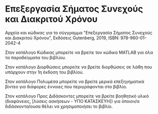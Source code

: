 # Επεξεργασία Σήματος Συνεχούς και Διακριτού Χρόνου
Αρχεία και κώδικας για το σύγγραμμα "Επεξεργασία Σήματος Συνεχούς και Διακριτού Χρόνου", Εκδόσεις Gutenberg, 2019, ΙSBN: 978-960-01-2042-4

Στον κατάλογο Κώδικας μπορείτε να βρείτε τον κώδικα MATLAB για όλα τα παραδείγματα του βιβλίου. 

Στον κατάλογο Διορθώσεις μπορείτε να βρείτε διορθώσεις σε λάθη που υπάρχουν στην 1η έκδοση του βιβλίου.

Στον κατάλογο Πολυμέσα μπορείτε να βρείτε μερικά επεξηγηματικά βίντεο για διάφορες έννοιες που περιγράφονται στο βιβλίο.

Στον κατάλογο Προς Διδάσκοντες μπορείτε να βρείτε βοηθητικό υλικό (διαφάνειες, [λύσεις ασκήσεων - ΥΠΟ ΚΑΤΑΣΚΕΥΗ]) για όποιον/α διδάσκοντα/ουσα θέλει να χρησιμοποιήσει το βιβλίο.
